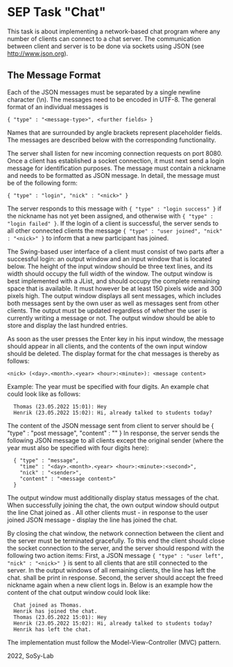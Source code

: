# SEP Task "Chat"

This task is about implementing a network-based chat program where any number of clients can connect to a chat server. The communication between client and server is to be done via sockets using JSON (see http://www.json.org).

## The Message Format
Each of the JSON messages must be separated by a single newline character (\n). The messages need to be encoded in UTF-8. The general format of an individual messages is

```
{ "type" : "<message-type>", <further fields> }
```

Names that are surrounded by angle brackets represent placeholder fields. The messages are described below with the corresponding functionality.

The server shall listen for new incoming connection requests on port 8080. Once a client has established a socket connection, it must next send a login message for identification purposes. The message must contain a nickname and needs to be formatted as JSON message. In detail, the message must be of the following form:

```
{ "type" : "login", "nick" : "<nick>" }
```

The server responds to this message with `{ "type" : "login success" }` if the nickname has not yet been assigned, and otherwise with `{ "type" : "login failed" }`. If the login of a client is successful, the server sends to all other connected clients the message `{ "type" : "user joined", "nick" : "<nick>" }` to inform that a new participant has joined.

The Swing-based user interface of a client must consist of two parts after a successful login: an output window and an input window that is located below. The height of the input window should be three text lines, and its width should occupy the full width of the window. The output window is best implemented with a JList, and should occupy the complete remaining space that is available. It must however be at least 150 pixels wide and 300 pixels high. The output window displays all sent messages, which includes both messages sent by the own user as well as messages sent from other clients. The output must be updated regardless of whether the user is currently writing a message or not. The output window should be able to store and display the last hundred entries.

As soon as the user presses the Enter key in his input window, the message should appear in all clients, and the contents of the own input window should be deleted. The display format for the chat messages is thereby as follows:
```
<nick> (<day>.<month>.<year> <hour>:<minute>): <message content>
```
 

Example: The year must be specified with four digits. An example chat could look like as follows:

```
  Thomas (23.05.2022 15:01): Hey
  Henrik (23.05.2022 15:02): Hi, already talked to students today?
  ```
    
The content of the JSON message sent from client to server should be { "type" : "post message", "content" : "<message content>" } In response, the server sends the following JSON message to all clients except the original sender (where the year must also be specified with four digits here):

```
  { "type" : "message",
    "time" : "<day>.<month>.<year> <hour>:<minute>:<second>",
    "nick" : "<sender>",
    "content" : "<message content>"
  }
  ```
    
The output window must additionally display status messages of the chat. When successfully joining the chat, the own output window should output the line Chat joined as <nick>. All other clients must - in response to the user joined JSON message - display the line <nick> has joined the chat.

By closing the chat window, the network connection between the client and the server must be terminated gracefully. To this end the client should close the socket connection to the server, and the server should respond with the following two action items: First, a JSON message `{ "type" : "user left", "nick" : "<nick>" }` is sent to all clients that are still connected to the server. In the output windows of all remaining clients, the line <nick> has left the chat. shall be print in response. Second, the server should accept the freed nickname again when a new client logs in. Below is an example how the content of the chat output window could look like:

```
  Chat joined as Thomas.
  Henrik has joined the chat.
  Thomas (23.05.2022 15:01): Hey
  Henrik (23.05.2022 15:02): Hi, already talked to students today?
  Henrik has left the chat.
  ```

The implementation must follow the Model-View-Controller (MVC) pattern.

2022, SoSy-Lab
